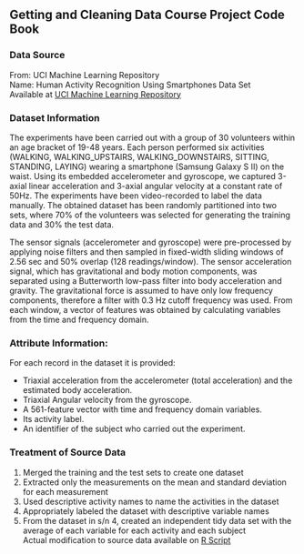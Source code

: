 ## Getting and Cleaning Data Course Project Code Book

### Data Source
From: UCI Machine Learning Repository <br />
Name: Human Activity Recognition Using Smartphones Data Set <br />
Available at [UCI Machine Learning Repository](http://archive.ics.uci.edu/ml/datasets/Human+Activity+Recognition+Using+Smartphones) <br />

### Dataset Information
The experiments have been carried out with a group of 30 volunteers within an age bracket of 19-48 years. Each person performed six activities (WALKING, WALKING_UPSTAIRS, WALKING_DOWNSTAIRS, SITTING, STANDING, LAYING) wearing a smartphone (Samsung Galaxy S II) on the waist. Using its embedded accelerometer and gyroscope, we captured 3-axial linear acceleration and 3-axial angular velocity at a constant rate of 50Hz. The experiments have been video-recorded to label the data manually. The obtained dataset has been randomly partitioned into two sets, where 70% of the volunteers was selected for generating the training data and 30% the test data. 

The sensor signals (accelerometer and gyroscope) were pre-processed by applying noise filters and then sampled in fixed-width sliding windows of 2.56 sec and 50% overlap (128 readings/window). The sensor acceleration signal, which has gravitational and body motion components, was separated using a Butterworth low-pass filter into body acceleration and gravity. The gravitational force is assumed to have only low frequency components, therefore a filter with 0.3 Hz cutoff frequency was used. From each window, a vector of features was obtained by calculating variables from the time and frequency domain.

### Attribute Information:
For each record in the dataset it is provided: 
- Triaxial acceleration from the accelerometer (total acceleration) and the estimated body acceleration. 
- Triaxial Angular velocity from the gyroscope. 
- A 561-feature vector with time and frequency domain variables. 
- Its activity label. 
- An identifier of the subject who carried out the experiment.

### Treatment of Source Data
1. Merged the training and the test sets to create one dataset
2. Extracted only the measurements on the mean and standard deviation for each measurement
3. Used descriptive activity names to name the activities in the dataset
4. Appropriately labeled the dataset with descriptive variable names
5. From the dataset in s/n 4, created an independent tidy data set with the average of each variable for each activity and each subject <br />
Actual modification to source data available on [R Script](https://github.com/jteysh/Getting-and-Cleaning-Data-Course-Project/blob/master/run_Analysis.R) 
